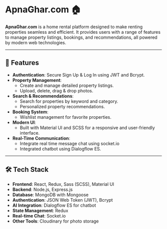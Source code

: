 # ApnaGhar.com 🏠

**ApnaGhar.com** is a home rental platform designed to make renting properties seamless and efficient. It provides users with a range of features to manage property listings, bookings, and recommendations, all powered by modern web technologies.

---

## 🚀 Features

- **Authentication**: Secure Sign Up & Log In using JWT and Bcrypt.
- **Property Management**:
  - Create and manage detailed property listings.
  - Upload, delete, drag & drop photos.
- **Search & Recommendations**:
  - Search for properties by keyword and category.
  - Personalized property recommendations.
- **Booking System**:
  - Wishlist management for favorite properties.
- **Modern UI**:
  - Built with Material UI and SCSS for a responsive and user-friendly interface.
- **Real-Time Communication**:
  - Integrate real time message chat using socket.io
  - Integrated chatbot using Dialogflow ES.
  
---

## 🛠️ Tech Stack

- **Frontend**: React, Redux, Sass (SCSS), Material UI
- **Backend**: Node.js, Express.js
- **Database**: MongoDB with Mongoose
- **Authentication**: JSON Web Token (JWT), Bcrypt
- **AI Integration**: Dialogflow ES for chatbot
- **State Management**: Redux
- **Real-time Chat**: Socket.io
- **Other Tools**: Cloudinary for photo storage





